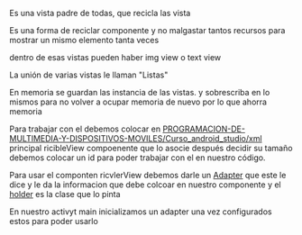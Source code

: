 Es una vista padre de todas, que recicla las vista

Es una forma de reciclar componente y no malgastar tantos recursos para mostrar un mismo elemento tanta veces

dentro de esas vistas pueden haber img view o text view

La unión de varias vistas le llaman "Listas"

En memoria se guardan las instancia de las vistas. y sobrescriba en lo mismos para no volver a ocupar memoria de nuevo por lo que ahorra memoria

Para trabajar con el debemos colocar en [PROGRAMACION-DE-MULTIMEDIA-Y-DISPOSITIVOS-MOVILES/Curso_android_studio/xml](Curso_android_studio/xml.md) principal ricibleView compoenente que lo asocie después decidir su tamaño debemos colocar un id para poder trabajar con el en nuestro código.

Para usar el componten ricvlerView debemos darle un [Adapter](Adapter.md) que este le dice y le da la informacion que debe colcoar en nuestro componente y el [holder](holder.md) es la clase que lo pinta

En nuestro activyt main inicializamos un adapter una vez configurados estos para poder usarlo
